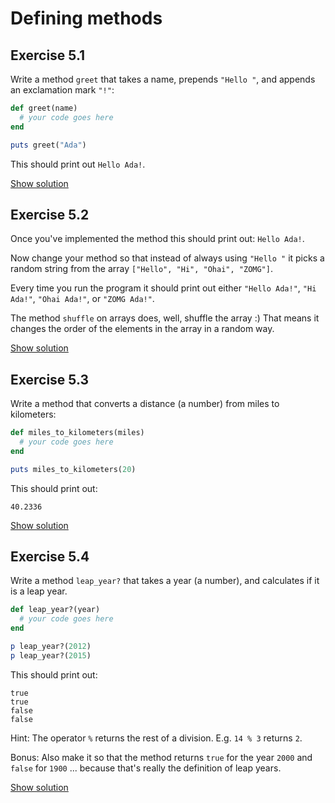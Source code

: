 # Defining methods

## Exercise 5.1

Write a method `greet` that takes a name, prepends `"Hello "`, and appends an
exclamation mark `"!"`:

```ruby
def greet(name)
  # your code goes here
end

puts greet("Ada")
```

This should print out `Hello Ada!`.

<a href="/solutions/05-methods-1.rb" class="solution">Show solution</a>


## Exercise 5.2

Once you've implemented the method this should print out: `Hello Ada!`.

Now change your method so that instead of always using `"Hello "` it picks a
random string from the array `["Hello", "Hi", "Ohai", "ZOMG"]`.

Every time you run the program it should print out either `"Hello Ada!"`, `"Hi
Ada!"`, `"Ohai Ada!"`, or `"ZOMG Ada!"`.

<p class="hint">
The method <code>shuffle</code> on arrays does, well, shuffle the array :) That
means it changes the order of the elements in the array in a random way.
</p>

<a href="/solutions/05-methods-2.rb" class="solution">Show solution</a>


## Exercise 5.3

Write a method that converts a distance (a number) from miles to kilometers:

```ruby
def miles_to_kilometers(miles)
  # your code goes here
end

puts miles_to_kilometers(20)
```

This should print out:

```
40.2336
```

<a href="/solutions/05-methods-3.rb" class="solution">Show solution</a>


## Exercise 5.4

Write a method `leap_year?` that takes a year (a number), and calculates if it is a leap year.

```ruby
def leap_year?(year)
  # your code goes here
end

p leap_year?(2012)
p leap_year?(2015)
```

This should print out:

```
true
true
false
false
```

Hint: The operator `%` returns the rest of a division. E.g. `14 % 3` returns `2`.

Bonus: Also make it so that the method returns `true` for the year `2000` and
`false` for `1900` ... because that's really the definition of leap years.

<a href="/solutions/05-methods-4.rb" class="solution">Show solution</a>

